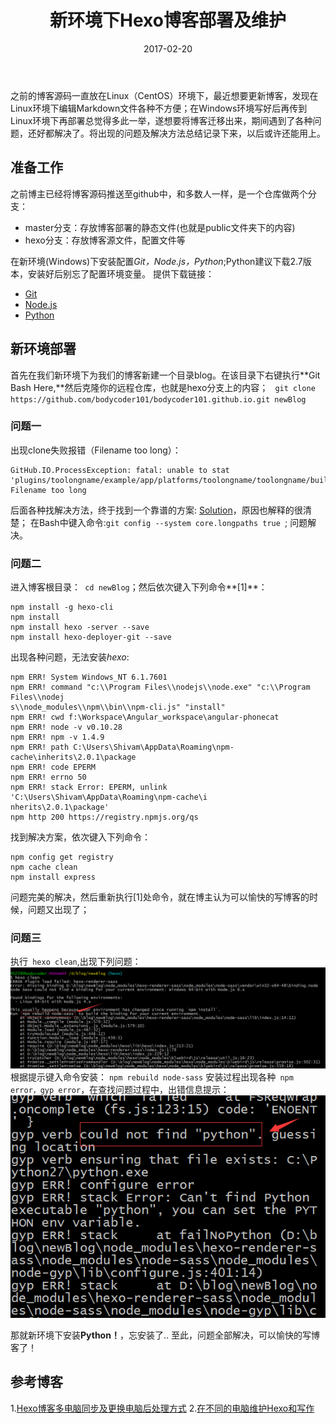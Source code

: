 ﻿---
title: 新环境下Hexo博客部署及维护
date: 2017-02-20
tags: git hexo
---
   之前的博客源码一直放在Linux（CentOS）环境下，最近想要更新博客，发现在Linux环境下编辑Markdown文件各种不方便；在Windows环境写好后再传到Linux环境下再部署总觉得多此一举，遂想要将博客迁移出来，期间遇到了各种问题，还好都解决了。将出现的问题及解决方法总结记录下来，以后或许还能用上。
   <!-- more -->
## 准备工作
之前博主已经将博客源码推送至github中，和多数人一样，是一个仓库做两个分支：

 - master分支：存放博客部署的静态文件(也就是public文件夹下的内容)
 - hexo分支：存放博客源文件，配置文件等
 
在新环境(Windows)下安装配置*Git，Node.js，Python*;Python建议下载2.7版本，安装好后别忘了配置环境变量。
提供下载链接：

- [Git](https://github.com/waylau/git-for-win)
- [Node.js](https://nodejs.org/en/download/)
- [Python](https://www.python.org/downloads/)


## 新环境部署
首先在我们新环境下为我们的博客新建一个目录blog。在该目录下右键执行**Git Bash Here,**然后克隆你的远程仓库，也就是hexo分支上的内容；
` git clone https://github.com/bodycoder101/bodycoder101.github.io.git newBlog`
### 问题一
出现clone失败报错（Filename too long）：
```
GitHub.IO.ProcessException: fatal: unable to stat 'plugins/toolongname/example/app/platforms/toolongname/toolongname/build/intermediates/classes/debug/org/toolongname/toolongname/toolongname$toolongname$toolongname.class': Filename too long
```
后面各种找解决方法，终于找到一个靠谱的方案: [Solution](http://ourcodeworld.com/articles/read/109/how-to-solve-filename-too-long-error-in-git-powershell-and-github-application-for-windows)，原因也解释的很清楚；
在Bash中键入命令:`git config --system core.longpaths true `; 问题解决。
### 问题二
进入博客根目录：` cd newBlog`；然后依次键入下列命令**[1]**：
```
npm install -g hexo-cli
npm install
npm install hexo -server --save
npm install hexo-deployer-git --save
```
出现各种问题，无法安装*hexo*:
```
npm ERR! System Windows_NT 6.1.7601
npm ERR! command "c:\\Program Files\\nodejs\\node.exe" "c:\\Program Files\\nodej
s\\node_modules\\npm\\bin\\npm-cli.js" "install"
npm ERR! cwd f:\Workspace\Angular_workspace\angular-phonecat
npm ERR! node -v v0.10.28
npm ERR! npm -v 1.4.9
npm ERR! path C:\Users\Shivam\AppData\Roaming\npm-cache\inherits\2.0.1\package
npm ERR! code EPERM
npm ERR! errno 50
npm ERR! stack Error: EPERM, unlink 'C:\Users\Shivam\AppData\Roaming\npm-cache\i
nherits\2.0.1\package'
npm http 200 https://registry.npmjs.org/qs
```
找到解决方案，依次键入下列命令：
```
npm config get registry
npm cache clean
npm install express
```
问题完美的解决，然后重新执行[1]处命令，就在博主认为可以愉快的写博客的时候，问题又出现了；
### 问题三
执行` hexo clean`,出现下列问题：
![](https://raw.githubusercontent.com/bodycoder101/MarkdownPhotos/master/hexo_clean_error.png)
根据提示键入命令安装：
`npm rebuild node-sass`
安装过程出现各种` npm error，gyp error`，在查找问题过程中，出错信息提示：
![](https://raw.githubusercontent.com/bodycoder101/MarkdownPhotos/master/could_not_find_python.png)

那就新环境下安装**Python！**，忘安装了..
至此，问题全部解决，可以愉快的写博客了！

## 参考博客
1.[Hexo博客多电脑同步及更换电脑后处理方式](http://www.lzblog.cn/2016/11/21/Hexo%E5%8D%9A%E5%AE%A2%E5%A4%9A%E7%94%B5%E8%84%91%E5%90%8C%E6%AD%A5%E5%8F%8A%E6%9B%B4%E6%8D%A2%E7%94%B5%E8%84%91%E5%90%8E%E5%A4%84%E7%90%86%E6%96%B9%E5%BC%8F/)
2.[在不同的电脑维护Hexo和写作](http://www.rvclient.com/2016/05/21/hexo-everywhere/)
 



